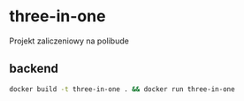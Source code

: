 # three-in-one

Projekt zaliczeniowy na polibude

## backend

```bash
docker build -t three-in-one . && docker run three-in-one
```
